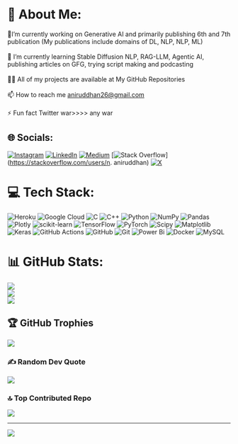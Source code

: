 # 💫 About Me:
🔭I’m currently working on Generative AI and primarily publishing 6th and 7th publication (My publications include domains of DL, NLP, NLP, ML)   <br><br>🌱 I’m currently learning Stable Diffusion NLP, RAG-LLM, Agentic AI, publishing articles on GFG, trying script making and podcasting <br><br>👨‍💻 All of my projects are available at My GitHub Repositories<br><br>📫 How to reach me aniruddhan26@gmail.com<br><br>⚡ Fun fact Twitter war>>>> any war<br>


## 🌐 Socials:
[![Instagram](https://img.shields.io/badge/Instagram-%23E4405F.svg?logo=Instagram&logoColor=white)](https://instagram.com/rated_un_47) [![LinkedIn](https://img.shields.io/badge/LinkedIn-%230077B5.svg?logo=linkedin&logoColor=white)](https://linkedin.com/in/n-aniruddhan-15688021b) [![Medium](https://img.shields.io/badge/Medium-12100E?logo=medium&logoColor=white)](https://medium.com/@aniruddhan26) [![Stack Overflow](https://img.shields.io/badge/-Stackoverflow-FE7A16?logo=stack-overflow&logoColor=white)](https://stackoverflow.com/users/n. aniruddhan) [![X](https://img.shields.io/badge/X-black.svg?logo=X&logoColor=white)](https://x.com/ratedun1) 

# 💻 Tech Stack:
![Heroku](https://img.shields.io/badge/heroku-%23430098.svg?style=plastic&logo=heroku&logoColor=white) ![Google Cloud](https://img.shields.io/badge/GoogleCloud-%234285F4.svg?style=plastic&logo=google-cloud&logoColor=white) ![C](https://img.shields.io/badge/c-%2300599C.svg?style=plastic&logo=c&logoColor=white) ![C++](https://img.shields.io/badge/c++-%2300599C.svg?style=plastic&logo=c%2B%2B&logoColor=white) ![Python](https://img.shields.io/badge/python-3670A0?style=plastic&logo=python&logoColor=ffdd54) ![NumPy](https://img.shields.io/badge/numpy-%23013243.svg?style=plastic&logo=numpy&logoColor=white) ![Pandas](https://img.shields.io/badge/pandas-%23150458.svg?style=plastic&logo=pandas&logoColor=white) ![Plotly](https://img.shields.io/badge/Plotly-%233F4F75.svg?style=plastic&logo=plotly&logoColor=white) ![scikit-learn](https://img.shields.io/badge/scikit--learn-%23F7931E.svg?style=plastic&logo=scikit-learn&logoColor=white) ![TensorFlow](https://img.shields.io/badge/TensorFlow-%23FF6F00.svg?style=plastic&logo=TensorFlow&logoColor=white) ![PyTorch](https://img.shields.io/badge/PyTorch-%23EE4C2C.svg?style=plastic&logo=PyTorch&logoColor=white) ![Scipy](https://img.shields.io/badge/SciPy-%230C55A5.svg?style=plastic&logo=scipy&logoColor=%white) ![Matplotlib](https://img.shields.io/badge/Matplotlib-%23ffffff.svg?style=plastic&logo=Matplotlib&logoColor=black) ![Keras](https://img.shields.io/badge/Keras-%23D00000.svg?style=plastic&logo=Keras&logoColor=white) ![GitHub Actions](https://img.shields.io/badge/github%20actions-%232671E5.svg?style=plastic&logo=githubactions&logoColor=white) ![GitHub](https://img.shields.io/badge/github-%23121011.svg?style=plastic&logo=github&logoColor=white) ![Git](https://img.shields.io/badge/git-%23F05033.svg?style=plastic&logo=git&logoColor=white) ![Power Bi](https://img.shields.io/badge/power_bi-F2C811?style=plastic&logo=powerbi&logoColor=black) ![Docker](https://img.shields.io/badge/docker-%230db7ed.svg?style=plastic&logo=docker&logoColor=white) ![MySQL](https://img.shields.io/badge/mysql-4479A1.svg?style=plastic&logo=mysql&logoColor=white)
# 📊 GitHub Stats:
![](https://github-readme-stats.vercel.app/api?username=Aniruddhan15&theme=tokyonight&hide_border=true&include_all_commits=true&count_private=false)<br/>
![](https://github-readme-streak-stats.herokuapp.com/?user=Aniruddhan15&theme=tokyonight&hide_border=true)<br/>
![](https://github-readme-stats.vercel.app/api/top-langs/?username=Aniruddhan15&theme=tokyonight&hide_border=true&include_all_commits=true&count_private=false&layout=compact)

## 🏆 GitHub Trophies
![](https://github-profile-trophy.vercel.app/?username=Aniruddhan15&theme=radical&no-frame=true&no-bg=false&margin-w=4)

### ✍️ Random Dev Quote
![](https://quotes-github-readme.vercel.app/api?type=horizontal&theme=tokyonight)

### 🔝 Top Contributed Repo
![](https://github-contributor-stats.vercel.app/api?username=Aniruddhan15&limit=5&theme=tokyonight&combine_all_yearly_contributions=true)

---
[![](https://visitcount.itsvg.in/api?id=Aniruddhan15&icon=7&color=0)](https://visitcount.itsvg.in)

<!-- Proudly created with GPRM ( https://gprm.itsvg.in ) -->
